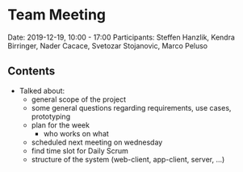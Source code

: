# Team Meeting
Date: 2019-12-19, 10:00 - 17:00
Participants: Steffen Hanzlik, Kendra Birringer, Nader Cacace, Svetozar Stojanovic, Marco Peluso

## Contents
- Talked about:
	- general scope of the project
	- some general questions regarding requirements, use cases, prototyping
	- plan for the week
		- who works on what
	- scheduled next meeting on wednesday
	- find time slot for Daily Scrum
	- structure of the system (web-client, app-client, server, ...)